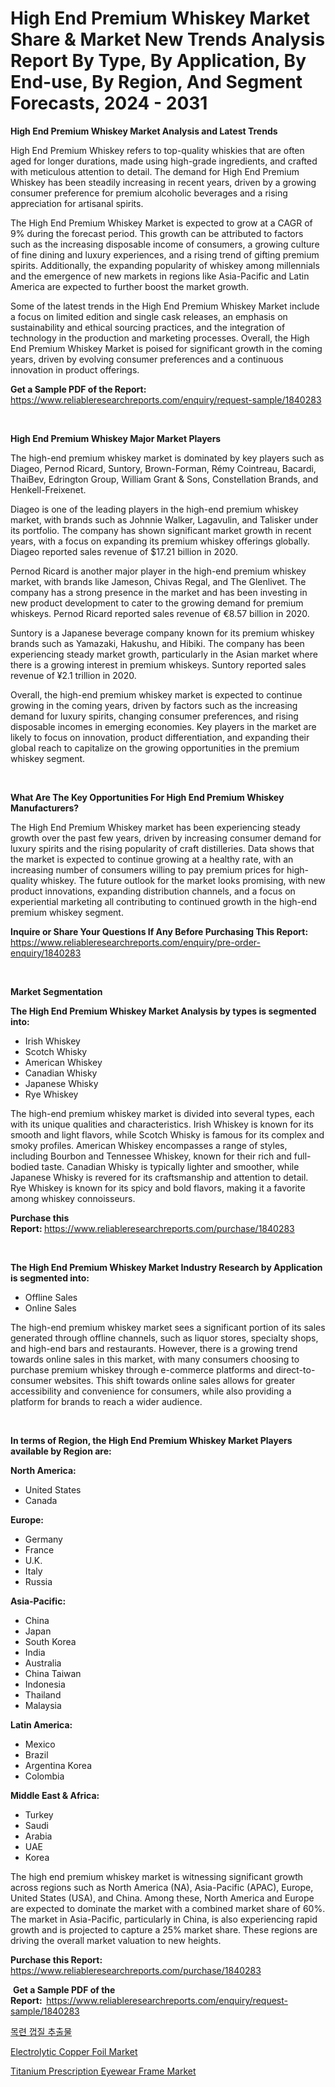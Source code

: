 <p><h1>High End Premium Whiskey Market Share & Market New Trends Analysis Report By Type, By Application, By End-use, By Region, And Segment Forecasts, 2024 - 2031</h1></p><p><strong>High End Premium Whiskey Market Analysis and Latest Trends</strong></p>
<p><p>High End Premium Whiskey refers to top-quality whiskies that are often aged for longer durations, made using high-grade ingredients, and crafted with meticulous attention to detail. The demand for High End Premium Whiskey has been steadily increasing in recent years, driven by a growing consumer preference for premium alcoholic beverages and a rising appreciation for artisanal spirits.</p><p>The High End Premium Whiskey Market is expected to grow at a CAGR of 9% during the forecast period. This growth can be attributed to factors such as the increasing disposable income of consumers, a growing culture of fine dining and luxury experiences, and a rising trend of gifting premium spirits. Additionally, the expanding popularity of whiskey among millennials and the emergence of new markets in regions like Asia-Pacific and Latin America are expected to further boost the market growth.</p><p>Some of the latest trends in the High End Premium Whiskey Market include a focus on limited edition and single cask releases, an emphasis on sustainability and ethical sourcing practices, and the integration of technology in the production and marketing processes. Overall, the High End Premium Whiskey Market is poised for significant growth in the coming years, driven by evolving consumer preferences and a continuous innovation in product offerings.</p></p>
<p><strong>Get a Sample PDF of the Report:&nbsp;</strong> <a href="https://www.reliableresearchreports.com/enquiry/request-sample/1840283">https://www.reliableresearchreports.com/enquiry/request-sample/1840283</a></p>
<p>&nbsp;</p>
<p><strong>High End Premium Whiskey Major Market Players</strong></p>
<p><p>The high-end premium whiskey market is dominated by key players such as Diageo, Pernod Ricard, Suntory, Brown-Forman, Rémy Cointreau, Bacardi, ThaiBev, Edrington Group, William Grant & Sons, Constellation Brands, and Henkell-Freixenet.</p><p>Diageo is one of the leading players in the high-end premium whiskey market, with brands such as Johnnie Walker, Lagavulin, and Talisker under its portfolio. The company has shown significant market growth in recent years, with a focus on expanding its premium whiskey offerings globally. Diageo reported sales revenue of $17.21 billion in 2020.</p><p>Pernod Ricard is another major player in the high-end premium whiskey market, with brands like Jameson, Chivas Regal, and The Glenlivet. The company has a strong presence in the market and has been investing in new product development to cater to the growing demand for premium whiskeys. Pernod Ricard reported sales revenue of €8.57 billion in 2020.</p><p>Suntory is a Japanese beverage company known for its premium whiskey brands such as Yamazaki, Hakushu, and Hibiki. The company has been experiencing steady market growth, particularly in the Asian market where there is a growing interest in premium whiskeys. Suntory reported sales revenue of ¥2.1 trillion in 2020.</p><p>Overall, the high-end premium whiskey market is expected to continue growing in the coming years, driven by factors such as the increasing demand for luxury spirits, changing consumer preferences, and rising disposable incomes in emerging economies. Key players in the market are likely to focus on innovation, product differentiation, and expanding their global reach to capitalize on the growing opportunities in the premium whiskey segment.</p></p>
<p>&nbsp;</p>
<p><strong>What Are The Key Opportunities For High End Premium Whiskey Manufacturers?</strong></p>
<p><p>The High End Premium Whiskey market has been experiencing steady growth over the past few years, driven by increasing consumer demand for luxury spirits and the rising popularity of craft distilleries. Data shows that the market is expected to continue growing at a healthy rate, with an increasing number of consumers willing to pay premium prices for high-quality whiskey. The future outlook for the market looks promising, with new product innovations, expanding distribution channels, and a focus on experiential marketing all contributing to continued growth in the high-end premium whiskey segment.</p></p>
<p><strong>Inquire or Share Your Questions If Any Before Purchasing This Report:</strong> <a href="https://www.reliableresearchreports.com/enquiry/pre-order-enquiry/1840283">https://www.reliableresearchreports.com/enquiry/pre-order-enquiry/1840283</a></p>
<p>&nbsp;</p>
<p><strong>Market Segmentation</strong></p>
<p><strong>The High End Premium Whiskey Market Analysis by types is segmented into:</strong></p>
<p><ul><li>Irish Whiskey</li><li>Scotch Whisky</li><li>American Whiskey</li><li>Canadian Whisky</li><li>Japanese Whisky</li><li>Rye Whiskey</li></ul></p>
<p><p>The high-end premium whiskey market is divided into several types, each with its unique qualities and characteristics. Irish Whiskey is known for its smooth and light flavors, while Scotch Whisky is famous for its complex and smoky profiles. American Whiskey encompasses a range of styles, including Bourbon and Tennessee Whiskey, known for their rich and full-bodied taste. Canadian Whisky is typically lighter and smoother, while Japanese Whisky is revered for its craftsmanship and attention to detail. Rye Whiskey is known for its spicy and bold flavors, making it a favorite among whiskey connoisseurs.</p></p>
<p><strong>Purchase this Report:&nbsp;</strong><a href="https://www.reliableresearchreports.com/purchase/1840283">https://www.reliableresearchreports.com/purchase/1840283</a></p>
<p>&nbsp;</p>
<p><strong>The High End Premium Whiskey Market Industry Research by Application is segmented into:</strong></p>
<p><ul><li>Offline Sales</li><li>Online Sales</li></ul></p>
<p><p>The high-end premium whiskey market sees a significant portion of its sales generated through offline channels, such as liquor stores, specialty shops, and high-end bars and restaurants. However, there is a growing trend towards online sales in this market, with many consumers choosing to purchase premium whiskey through e-commerce platforms and direct-to-consumer websites. This shift towards online sales allows for greater accessibility and convenience for consumers, while also providing a platform for brands to reach a wider audience.</p></p>
<p>&nbsp;</p>
<p><strong>In terms of Region, the High End Premium Whiskey Market Players available by Region are:</strong></p>
<p>
    <p> <strong> North America: </strong>
        <ul>
            <li>United States</li>
            <li>Canada</li>
        </ul>
        </p> 
    <p> <strong> Europe: </strong>
        <ul>
            <li>Germany</li>
            <li>France</li>
            <li>U.K.</li>
            <li>Italy</li>
            <li>Russia</li>
        </ul>
        </p> 
    <p> <strong> Asia-Pacific: </strong>
        <ul>
            <li>China</li>
            <li>Japan</li>
            <li>South Korea</li>
            <li>India</li>
            <li>Australia</li>
            <li>China Taiwan</li>
            <li>Indonesia</li>
            <li>Thailand</li>
            <li>Malaysia</li>
        </ul>
        </p> 
    <p> <strong> Latin America: </strong>
        <ul>
            <li>Mexico</li>
            <li>Brazil</li>
            <li>Argentina Korea</li>
            <li>Colombia</li>
        </ul>
        </p> 
    <p> <strong> Middle East & Africa: </strong>
        <ul>
            <li>Turkey</li>
            <li>Saudi</li>
            <li>Arabia</li>
            <li>UAE</li>
            <li>Korea</li>
        </ul>
    </p>
    </p>
<p><p>The high end premium whiskey market is witnessing significant growth across regions such as North America (NA), Asia-Pacific (APAC), Europe, United States (USA), and China. Among these, North America and Europe are expected to dominate the market with a combined market share of 60%. The market in Asia-Pacific, particularly in China, is also experiencing rapid growth and is projected to capture a 25% market share. These regions are driving the overall market valuation to new heights.</p></p>
<p><strong>Purchase this Report: </strong><a href="https://www.reliableresearchreports.com/purchase/1840283">https://www.reliableresearchreports.com/purchase/1840283</a></p>
<p>&nbsp;<strong>Get a Sample PDF of the Report:&nbsp;&nbsp;</strong><a href="https://www.reliableresearchreports.com/enquiry/request-sample/1840283">https://www.reliableresearchreports.com/enquiry/request-sample/1840283</a></p>
<p><strong></strong></p>
<p><p><a href="https://github.com/bvubpqd5241630/Market-Research-Report-List-1/blob/main/35652917259.md">목련 껍질 추출물</a></p><p><a href="https://funky-papaya-cf4.notion.site/Electrolytic-Copper-Foil-Market-Research-Report-Reveals-The-Latest-Trends-And-Opportunities-of-this--8747840dc50141c6a19df3e14733085f">Electrolytic Copper Foil Market</a></p><p><a href="https://github.com/ChiragRP21/Market-Research-Report-List-3/blob/main/titanium-prescription-eyewear-frame-market.md">Titanium Prescription Eyewear Frame Market</a></p></p>